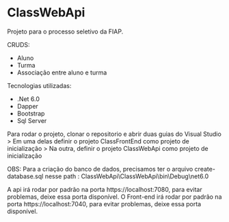 ﻿# ClassWebApi

Projeto para o processo seletivo da FIAP.

CRUDS:
 - Aluno
 - Turma
 - Associação entre aluno e turma


Tecnologias utilizadas:
  - .Net 6.0
  - Dapper
  - Bootstrap
  - Sql Server

Para rodar o projeto, clonar o repositorio e abrir duas guias do Visual Studio > Em uma delas definir o projeto ClassFrontEnd como projeto de inicialização > Na outra, definir o projeto ClassWebApi como projeto de inicialização

OBS: Para a criação do banco de dados, precisamos ter o arquivo create-database.sql nesse path : ClassWebApi\ClassWebApi\bin\Debug\net6.0

A api irá rodar por padrão na porta https://localhost:7080, para evitar problemas, deixe essa porta disponível.
O Front-end irá rodar por padrão na porta https://localhost:7040, para evitar problemas, deixe essa porta disponível. 
